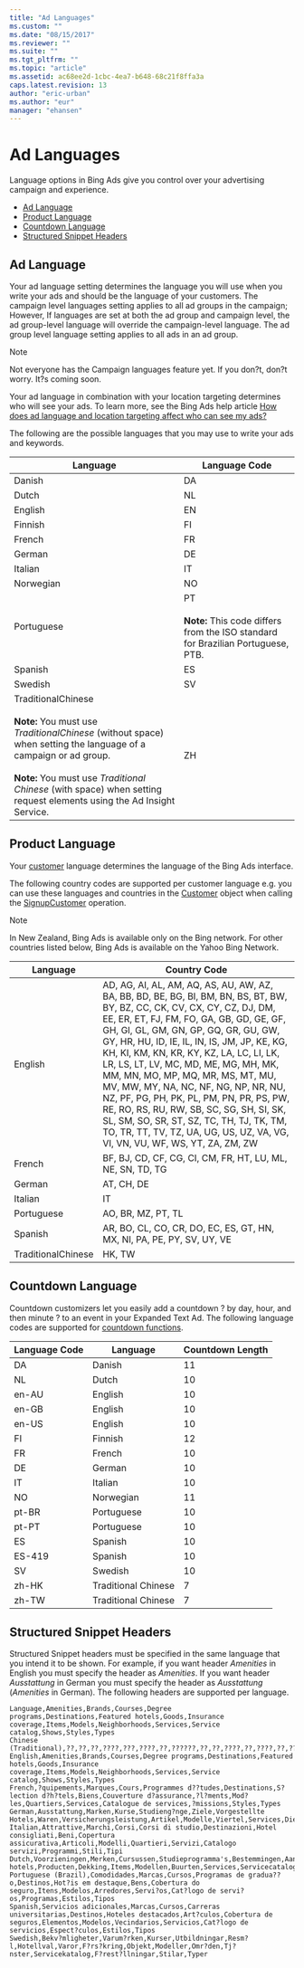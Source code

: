 ```yaml
---
title: "Ad Languages"
ms.custom: ""
ms.date: "08/15/2017"
ms.reviewer: ""
ms.suite: ""
ms.tgt_pltfrm: ""
ms.topic: "article"
ms.assetid: ac68ee2d-1cbc-4ea7-b648-68c21f8ffa3a
caps.latest.revision: 13
author: "eric-urban"
ms.author: "eur"
manager: "ehansen"
---
```

# Ad Languages
Language options in Bing Ads give you control over your advertising campaign and experience. 

* [Ad Language](#adlanguage)  
* [Product Language](#productlanguage)  
* [Countdown Language](#countdownlanguage)  
* [Structured Snippet Headers](#structuredsnippetheaders)
 
## <a name="adlanguage"></a>Ad Language
Your ad language setting determines the language you will use when you write your ads and should be the language of your customers. The campaign level languages setting applies to all ad groups in the campaign; However, If languages are set at both the ad group and campaign level, the ad group-level language will override the campaign-level language. The ad group level language setting applies to all ads in an ad group. 

> [!NOTE] 
> Not everyone has the Campaign languages feature yet. If you don?t, don?t worry. It?s coming soon.

Your ad language in combination with your location targeting determines who will see your ads. To learn more, see the Bing Ads help article [How does ad language and location targeting affect who can see my ads?](https://help.bingads.microsoft.com/#apex/3/en/51100/0)

The following are the possible languages that you may use to write your ads and keywords.

|Language|Language Code|
|------------|-----------------|
|Danish|DA|
|Dutch|NL|
|English|EN|
|Finnish|FI|
|French|FR|
|German|DE|
|Italian|IT|
|Norwegian|NO|
|Portuguese|PT<br /><br />**Note:** This code differs from the ISO standard for Brazilian Portuguese, PTB.|
|Spanish|ES|
|Swedish|SV|
|TraditionalChinese<br /><br />**Note:** You must use *TraditionalChinese* (without space) when setting the language of a campaign or ad group.<br /><br />**Note:** You must use *Traditional Chinese* (with space) when setting request elements using the Ad Insight Service.|ZH|
		
## <a name="productlanguage"></a>Product Language
Your [customer](~/customer-api/customer-data-object.md) language determines the language of the Bing Ads interface. 

The following country codes are supported per customer language e.g. you can use these languages and countries in the [Customer](~/customer-api/customer-data-object.md) object when calling the [SignupCustomer](~/customer-api/signupcustomer-service-operation.md) operation.

> [!NOTE]
> In New Zealand, Bing Ads is available only on the Bing network. For other countries listed below, Bing Ads is available on the Yahoo Bing Network.

|Language|Country Code|
|------------|------------------|
|English|AD, AG, AI, AL, AM, AQ, AS, AU, AW, AZ, BA, BB, BD, BE, BG, BI, BM, BN, BS, BT, BW, BY, BZ, CC, CK, CV, CX, CY, CZ, DJ, DM, EE, ER, ET, FJ, FM, FO, GA, GB, GD, GE, GF, GH, GI, GL, GM, GN, GP, GQ, GR, GU, GW, GY, HR, HU, ID, IE, IL, IN, IS, JM, JP, KE, KG, KH, KI, KM, KN, KR, KY, KZ, LA, LC, LI, LK, LR, LS, LT, LV, MC, MD, ME, MG, MH, MK, MM, MN, MO, MP, MQ, MR, MS, MT, MU, MV, MW, MY, NA, NC, NF, NG, NP, NR, NU, NZ, PF, PG, PH, PK, PL, PM, PN, PR, PS, PW, RE, RO, RS, RU, RW, SB, SC, SG, SH, SI, SK, SL, SM, SO, SR, ST, SZ, TC, TH, TJ, TK, TM, TO, TR, TT, TV, TZ, UA, UG, US, UZ, VA, VG, VI, VN, VU, WF, WS, YT, ZA, ZM, ZW|
|French|BF, BJ, CD, CF, CG, CI, CM, FR, HT, LU, ML, NE, SN, TD, TG|
|German|AT, CH, DE|
|Italian|IT|
|Portuguese|AO, BR, MZ, PT, TL|
|Spanish|AR, BO, CL, CO, CR, DO, EC, ES, GT, HN, MX, NI, PA, PE, PY, SV, UY, VE|
|TraditionalChinese|HK, TW|

		
## <a name="countdownlanguage"></a>Countdown Language
Countdown customizers let you easily add a countdown ? by day, hour, and then minute ? to an event in your Expanded Text Ad. The following language codes are supported for [countdown functions](../concepts/expanded-text-ads.md#countdown).

|Language Code|Language|Countdown Length|
|------------|------------|------------------|
|DA|Danish|11|
|NL|Dutch|10|
|en-AU|English|10|
|en-GB|English|10|
|en-US|English|10|
|FI|Finnish|12|
|FR|French|10|
|DE|German|10|
|IT|Italian|10|
|NO|Norwegian|11|
|pt-BR|Portuguese|10|
|pt-PT|Portuguese|10|
|ES|Spanish|10|
|ES-419|Spanish|10|
|SV|Swedish|10|
|zh-HK|Traditional Chinese|7|
|zh-TW|Traditional Chinese|7|


## <a name="structuredsnippetheaders"></a>Structured Snippet Headers
Structured Snippet headers must be specified in the same language that you intend it to be shown. For example, if you want header *Amenities* in English you must specify the header as *Amenities*.  If you want header *Ausstattung* in German you must specify the header as *Ausstattung* (*Amenities* in German). The following headers are supported per language.

```csv
Language,Amenities,Brands,Courses,Degree programs,Destinations,Featured hotels,Goods,Insurance coverage,Items,Models,Neighborhoods,Services,Service catalog,Shows,Styles,Types
Chinese (Traditional),??,??,??,????,???,????,??,??????,??,??,????,??,????,??,??,??
English,Amenities,Brands,Courses,Degree programs,Destinations,Featured hotels,Goods,Insurance coverage,Items,Models,Neighborhoods,Services,Service catalog,Shows,Styles,Types
French,?quipements,Marques,Cours,Programmes d??tudes,Destinations,S?lection d?h?tels,Biens,Couverture d?assurance,?l?ments,Mod?les,Quartiers,Services,Catalogue de services,?missions,Styles,Types
German,Ausstattung,Marken,Kurse,Studieng?nge,Ziele,Vorgestellte Hotels,Waren,Versicherungsleistung,Artikel,Modelle,Viertel,Services,Dienstleistungen,Sendungen,Stile,Typen
Italian,Attrattive,Marchi,Corsi,Corsi di studio,Destinazioni,Hotel consigliati,Beni,Copertura assicurativa,Articoli,Modelli,Quartieri,Servizi,Catalogo servizi,Programmi,Stili,Tipi
Dutch,Voorzieningen,Merken,Cursussen,Studieprogramma's,Bestemmingen,Aanbevolen hotels,Producten,Dekking,Items,Modellen,Buurten,Services,Servicecatalogus,Shows,Stijlen,Typen
Portuguese (Brazil),Comodidades,Marcas,Cursos,Programas de gradua??o,Destinos,Hot?is em destaque,Bens,Cobertura do seguro,Itens,Modelos,Arredores,Servi?os,Cat?logo de servi?os,Programas,Estilos,Tipos
Spanish,Servicios adicionales,Marcas,Cursos,Carreras universitarias,Destinos,Hoteles destacados,Art?culos,Cobertura de seguros,Elementos,Modelos,Vecindarios,Servicios,Cat?logo de servicios,Espect?culos,Estilos,Tipos
Swedish,Bekv?mligheter,Varum?rken,Kurser,Utbildningar,Resm?l,Hotellval,Varor,F?rs?kring,Objekt,Modeller,Omr?den,Tj?nster,Servicekatalog,F?rest?llningar,Stilar,Typer
```
